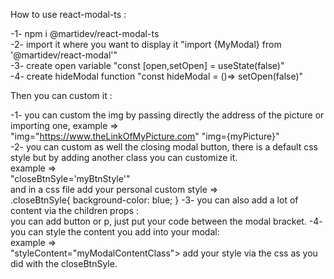 How to use react-modal-ts :</br>

-1- npm i @martidev/react-modal-ts</br>
-2- import it where you want to display it "import {MyModal} from '@martidev/react-modal'"</br>
-3- create open variable "const [open,setOpen] = useState<boolean>(false)"</br>
-4- create hideModal function "const hideModal = ()=> setOpen(false)"</br>

Then you can custom it :</br>

-1- you can custom the img by passing directly the address of the picture or importing one,
example =></br> "img="https://www.theLinkOfMyPicture.com"
"img={myPicture}"</br>
-2- you can custom as well the closing modal button, there is a default css style but by adding another class you can customize it.</br>
example =></br> "closeBtnSyle='myBtnStyle'"</br>
and in a css file add your personal custom style =></br> .closeBtnSyle{
background-color: blue;
}
-3- you can also add a lot of content via the children props :</br>
you can add button or p, just put your code between the modal bracket.
-4- you can style the content you add into your modal:</br>
example =></br> "styleContent="myModalContentClass">
add your style via the css as you did with the closeBtnSyle.
